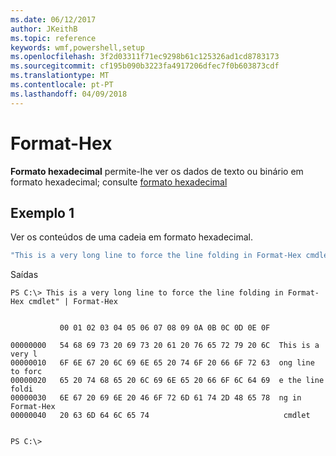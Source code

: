 ```yaml
---
ms.date: 06/12/2017
author: JKeithB
ms.topic: reference
keywords: wmf,powershell,setup
ms.openlocfilehash: 3f2d03311f71ec9298b61c125326ad1cd8783173
ms.sourcegitcommit: cf195b090b3223fa4917206dfec7f0b603873cdf
ms.translationtype: MT
ms.contentlocale: pt-PT
ms.lasthandoff: 04/09/2018
---
```

# <a name="format-hex"></a>Format-Hex
**Formato hexadecimal** permite-lhe ver os dados de texto ou binário em formato hexadecimal; consulte [formato hexadecimal](https://msdn.microsoft.com/powershell/reference/5.1/microsoft.powershell.utility/format-hex)

## <a name="example-1"></a>Exemplo 1
Ver os conteúdos de uma cadeia em formato hexadecimal.

```powershell
"This is a very long line to force the line folding in Format-Hex cmdlet" | Format-Hex
```

Saídas
```
PS C:\> This is a very long line to force the line folding in Format-Hex cmdlet" | Format-Hex


           00 01 02 03 04 05 06 07 08 09 0A 0B 0C 0D 0E 0F

00000000   54 68 69 73 20 69 73 20 61 20 76 65 72 79 20 6C  This is a very l
00000010   6F 6E 67 20 6C 69 6E 65 20 74 6F 20 66 6F 72 63  ong line to forc
00000020   65 20 74 68 65 20 6C 69 6E 65 20 66 6F 6C 64 69  e the line foldi
00000030   6E 67 20 69 6E 20 46 6F 72 6D 61 74 2D 48 65 78  ng in Format-Hex
00000040   20 63 6D 64 6C 65 74                              cmdlet


PS C:\>
```